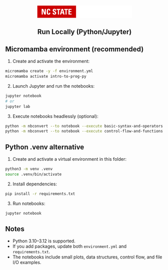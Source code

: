 <div align="center">

<a href="https://www.lib.ncsu.edu/" aria-label="nc state university libraries logo"><img src="assets/libraries-logo.png" width="300" alt="NC State University Libraries Logo" /></a>

<h2>Run Locally (Python/Jupyter)</h2>

</div>

## Micromamba environment (recommended)

1. Create and activate the environment:
```bash
micromamba create -y -f environment.yml
micromamba activate intro-to-prog-py
```

2. Launch Jupyter and run the notebooks:
```bash
jupyter notebook
# or
jupyter lab
```

3. Execute notebooks headlessly (optional):
```bash
python -m nbconvert --to notebook --execute basic-syntax-and-operators.ipynb --output executed_basic.ipynb
python -m nbconvert --to notebook --execute control-flow-and-functions.ipynb --output executed_control.ipynb
```

## Python .venv alternative

1. Create and activate a virtual environment in this folder:
```bash
python3 -m venv .venv
source .venv/bin/activate
```

2. Install dependencies:
```bash
pip install -r requirements.txt
```

3. Run notebooks:
```bash
jupyter notebook
```

## Notes
- Python 3.10–3.12 is supported.
- If you add packages, update both `environment.yml` and `requirements.txt`.
- The notebooks include small plots, data structures, control flow, and file I/O examples.
